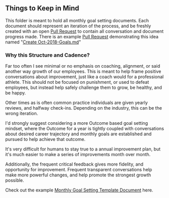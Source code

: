 ## Things to Keep in Mind

This folder is meant to hold all monthly goal setting documents. Each document should represent an iteration of the process, and be freshly created with an open [Pull Request](https://help.github.com/articles/about-pull-requests/) to contain all conversation and document progress made. There is an example [Pull Request](https://help.github.com/articles/about-pull-requests/) demonstrating this idea named "[Create Oct-2018-Goals.md](https://github.com/alexwitherspoon/Remote-Manager-Toolkit/pull/2)" 

### Why this Structure and Cadence?
Far too often I see minimal or no emphasis on coaching, alignment, or said another way growth of our employees. This is meant to help frame positive conversations about improvement, just like a coach would for a professional athlete. This should not be focused on punishment, or used to defeat employees, but instead help safely challenge them to grow, be healthy, and be happy.

Other times as is often common practice individuals are given yearly reviews, and halfway check-ins. Depending on the industry, this can be the wrong iteration.

I'd strongly suggest considering a more Outcome based goal setting mindset, where the Outcome for a year is tightly coupled with conversations about desired career trajectory and monthly goals are established and pursued to help achieve that outcome.

It's very difficult for humans to stay true to a annual improvement plan, but it's much easier to make a series of improvements month over month.

Additionally, the frequent critical feedback gives more fidelity, and opportunity for improvement. Frequent transparent conversations help make more powerful changes, and help promote the strongest growth possible.

Check out the example [Monthly Goal Setting Template Document](/goals/Jan-1970-Goals.md) here. 
